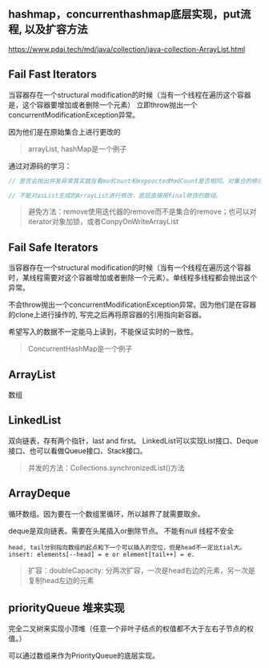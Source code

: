 ## hashmap，concurrenthashmap底层实现，put流程, 以及扩容方法

https://www.pdai.tech/md/java/collection/java-collection-ArrayList.html



## Fail Fast Iterators
当容器存在一个structural modification的时候（当有一个线程在遍历这个容器是，这个容器要增加或者删除一个元素）
立即throw抛出一个concurrentModificationException异常。

因为他们是在原始集合上进行更改的

> arrayList, hashMap是一个例子

通过对源码的学习：
```java
// 是否会抛出并发异常其实就在看modCount和expeoctedModCount是否相同。对集合的修改就会改变modCount的值。

// 不能对asList生成的ArrayList进行修改，底层直接用final修饰的数组。

```

> 避免方法：remove使用迭代器的remove而不是集合的remove；也可以对iterator对象加锁，或者ConpyOnWriteArrayList

## Fail Safe Iterators
当容器存在一个structural modification的时候（当有一个线程在遍历这个容器时，某线程需要对这个容器增加或者删除一个元素）。单线程多线程都会抛出这个异常。

不会throw抛出一个concurrentModificationException异常。因为他们是在容器的clone上进行操作的, 写完之后再将原容器的引用指向新容器。

希望写入的数据不一定能马上读到，不能保证实时的一致性。

>ConcurrentHashMap是一个例子

## ArrayList
数组

## LinkedList

双向链表，存有两个指针，last and first。
LinkedList可以实现List接口、Deque接口、也可以看做Queue接口、Stack接口。
>并发的方法：Collections.synchronizedList()方法

## ArrayDeque
循环数组。因为要在一个数组里循环，所以越界了就需要取余。

deque是双向链表。需要在头尾插入or删除节点。
不能有null
线程不安全

    head, tail分别指向数组的起点和下一个可以插入的空位，但是head不一定比tial大。
    insert: elements[--head] = e or element[tail++] = e.

> 扩容：doubleCapacity: 分两次扩容，一次是head右边的元素，另一次是复制head左边的元素

## priorityQueue 堆来实现

完全二叉树来实现小顶堆（任意一个非叶子结点的权值都不大于左右子节点的权值。）

可以通过数组来作为PriorityQueue的底层实现。




